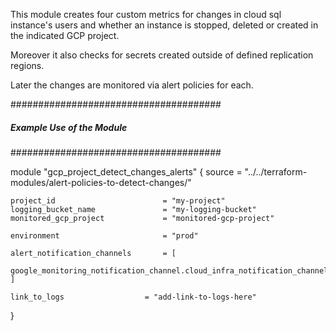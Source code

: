 This module creates four custom metrics for changes in cloud sql instance's users and whether an instance is stopped, deleted or created in the indicated GCP project.

Moreover it also checks for secrets created outside of defined replication regions.

Later the changes are monitored via alert policies for each.

######################################
##### Example Use of the Module ######
######################################

module "gcp_project_detect_changes_alerts" {
    source          = "../../terraform-modules/alert-policies-to-detect-changes/"

    project_id                        = "my-project"
    logging_bucket_name               = "my-logging-bucket"
    monitored_gcp_project             = "monitored-gcp-project"

    environment                       = "prod"

    alert_notification_channels       = [
        google_monitoring_notification_channel.cloud_infra_notification_channel.name
    ]

    link_to_logs                  = "add-link-to-logs-here"


}
